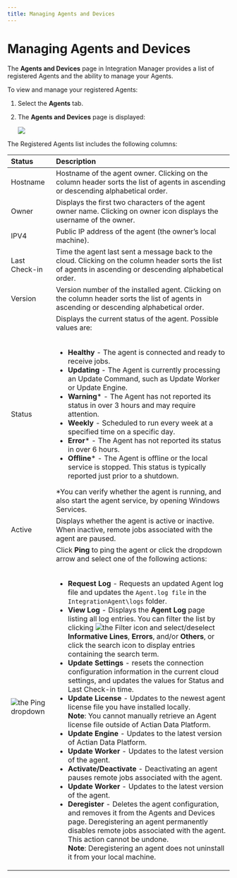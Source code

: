 ```yaml
---
title: Managing Agents and Devices
---
```

# Managing Agents and Devices

The **Agents and Devices** page in Integration Manager provides a list of registered Agents and the ability to manage your Agents. 

To view and manage your registered Agents:

1. Select the **Agents** tab.
2. The **Agents and Devices** page is displayed:

   ![](/img/Registered-Agents.png)

The Registered Agents list includes the following columns:


| Status | Description |
| :--- | :--- |
| Hostname | Hostname of the agent owner. Clicking on the column header sorts the list of agents in ascending or descending alphabetical order. |
| Owner | Displays the first two characters of the agent owner name. Clicking on owner icon displays the username of the owner. |
| IPV4 | Public IP address of the agent (the owner’s local machine). |
| Last Check-in | Time the agent last sent a message back to the cloud. Clicking on the column header sorts the list of agents in ascending or descending alphabetical order. |
| Version |Version number of the installed agent. Clicking on the column header sorts the list of agents in ascending or descending alphabetical order. |
| Status | Displays the current status of the agent. Possible values are:<br /><br /><ul><li>**Healthy** - The agent is connected and ready to receive jobs.</li><li>**Updating** - The Agent is currently processing an Update Command, such as Update Worker or Update Engine.</li><li>**Warning*** - The Agent has not reported its status in over 3 hours and may require attention.</li><li>**Weekly** - Scheduled to run every week at a specified time on a specific day.</li><li>**Error*** - The Agent has not reported its status in over 6 hours.</li><li>**Offline*** - The Agent is offline or the local service is stopped. This status is typically reported just prior to a shutdown.</li></ul>*You can verify whether the agent is running, and also start the agent service, by opening Windows Services. |
| Active | Displays whether the agent is active or inactive. When inactive, remote jobs associated with the agent are paused. |
| <img src="/img/icons/ping-dropdown.png" className="icon" alt="the Ping dropdown"/> | Click **Ping** to ping the agent or click the dropdown arrow and select one of the following actions:<br /><br /><ul><li>**Request Log** - Requests an updated Agent log file and updates the `Agent.log file` in the `IntegrationAgent\logs` folder.</li><li>**View Log** - Displays the **Agent Log** page listing all log entries. You can filter the list by clicking <img src="/img/icons/filter.png" className="icon" alt="the Filter icon"/> and select/deselect **Informative Lines**, **Errors**, and/or **Others**, or click the search icon to display entries containing the search term.</li><li>**Update Settings** - resets the connection configuration information in the current cloud settings, and updates the values for Status and Last Check-in time.</li><li>**Update License** - Updates to the newest agent license file you have installed locally.<br />**Note**: You cannot manually retrieve an Agent license file outside of Actian Data Platform.</li><li>**Update Engine** - Updates to the latest version of Actian Data Platform.</li><li>**Update Worker** - Updates to the latest version of the agent.</li><li>**Activate/Deactivate** - Deactivating an agent pauses remote jobs associated with the agent.</li><li>**Update Worker** - Updates to the latest version of the agent.</li><li>**Deregister** - Deletes the agent configuration, and removes it from the Agents and Devices page. Deregistering an agent permanently disables remote jobs associated with the agent. This action cannot be undone.<br />**Note**:  Deregistering an agent does not uninstall it from your local machine.</li></ul> |
